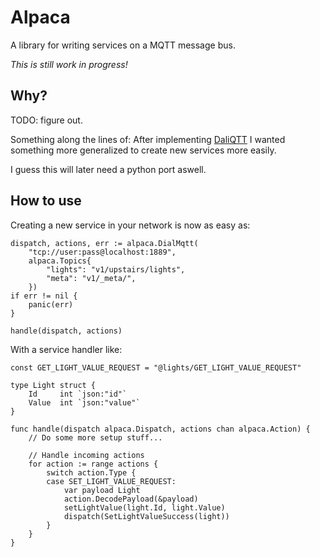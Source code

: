 

# Alpaca

A library for writing services on a MQTT message bus.

*This is still work in progress!*



## Why?

TODO: figure out.

Something along the lines of: After implementing [DaliQTT](https://github.com/cccb/daliqtt)
I wanted something more generalized to create new services more
easily.

I guess this will later need a python port aswell.

## How to use

Creating a new service in your network
is now as easy as:

    dispatch, actions, err := alpaca.DialMqtt(
        "tcp://user:pass@localhost:1889",
        alpaca.Topics{
            "lights": "v1/upstairs/lights",
            "meta": "v1/_meta/",
        })
    if err != nil {
        panic(err)
    }

    handle(dispatch, actions)
    

With a service handler like:

    const GET_LIGHT_VALUE_REQUEST = "@lights/GET_LIGHT_VALUE_REQUEST"

    type Light struct {
        Id     int `json:"id"`
        Value  int `json:"value"`
    }

    func handle(dispatch alpaca.Dispatch, actions chan alpaca.Action) {
        // Do some more setup stuff...

        // Handle incoming actions
        for action := range actions {
            switch action.Type {
            case SET_LIGHT_VALUE_REQUEST:
                var payload Light
                action.DecodePayload(&payload)
                setLightValue(light.Id, light.Value) 
                dispatch(SetLightValueSuccess(light))
            }
        }
    }



